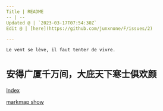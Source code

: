 ```yaml
---
Title | README
-- | --
Updated @ | `2023-03-17T07:54:30Z`
Edit @ | [here](https://github.com/junxnone/F/issues/2)

---
```

`Le vent se lève, ‌‍‍‌‍​‌‌‍​‍‌‌‌‌​‌‌‍‍‍​‌‍‍‍‍​‌‍‍‍‍​‌‍‍‌‍​‌‌‍​‍‍‌‌‌​‌‌‍‍‍​‌‌‌‍‍​‌‍‍‍‍​‌‍‍‌‍​‌‌‍​‌‌‌‌‍​‌‌‍‌​‍‌‌‌‌​‍‍‍‍‍​‍‍‍​‍‌​‌​‌‌‌​‌‌‌‌​‌‌‍il faut tenter de vivre.`

# `安得广厦千万间，大庇天下寒士俱欢颜`


[Index](_sidebar.md ':include')


[markmap show](https://junxnone.github.io/F/markmap.html?md=https://junxnone.github.io/F/_sidebar.md ':include :type=iframe width=100% height=400px')

